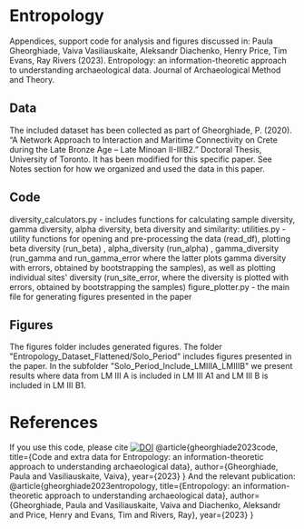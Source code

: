# Entropology
Appendices, support code for analysis and figures discussed in: Paula Gheorghiade, Vaiva Vasiliauskaite, Aleksandr Diachenko, Henry Price, Tim Evans, Ray Rivers (2023). Entropology: an information-theoretic approach to understanding archaeological data. Journal of Archaeological Method and Theory. 

## Data
The included dataset has been collected as part of Gheorghiade, P. (2020). “A Network Approach to Interaction and Maritime Connectivity on Crete during the Late Bronze Age – Late Minoan II-IIIB2.” Doctoral Thesis, University of Toronto. It has been modified for this specific paper. See Notes section for how we organized and used the data in this paper.

## Code 
diversity_calculators.py - includes functions for calculating sample diversity, gamma diversity, alpha diversity, beta diversity and similarity:
utilities.py - utility functions for opening and pre-processing the data (read_df), plotting beta diversity (run_beta) , alpha_diversity (run_alpha) , gamma_diversity (run_gamma and run_gamma_error where the latter plots gamma diversity with errors, obtained by bootstrapping the samples), as well as plotting individual sites' diversity (run_site_error, where the diversity is plotted with errors, obtained by bootstrapping the samples)
figure_plotter.py - the main file for generating figures presented in the paper

## Figures
The figures folder includes generated figures. The folder "Entropology_Dataset_Flattened/Solo_Period" includes figures presented in the paper. In the subfolder "Solo_Period_Include_LMIIIA_LMIIIB" we present results where data from LM III A is included in LM III A1 and LM III B is included in LM III B1.  

# References
If you use this code, please cite
<a href="https://zenodo.org/badge/latestdoi/650055499"><img src="https://zenodo.org/badge/650055499.svg" alt="DOI"></a>
@article{gheorghiade2023code,
  title={Code and extra data for Entropology: an information-theoretic approach to understanding archaeological data},
  author={Gheorghiade, Paula and Vasiliauskaite, Vaiva},
  year={2023}
}
And the relevant publication:
@article{gheorghiade2023entropology,
  title={Entropology: an information-theoretic approach to understanding archaeological data},
  author={Gheorghiade, Paula and Vasiliauskaite, Vaiva and Diachenko, Aleksandr and Price, Henry and Evans, Tim and Rivers, Ray},
  year={2023}
}


